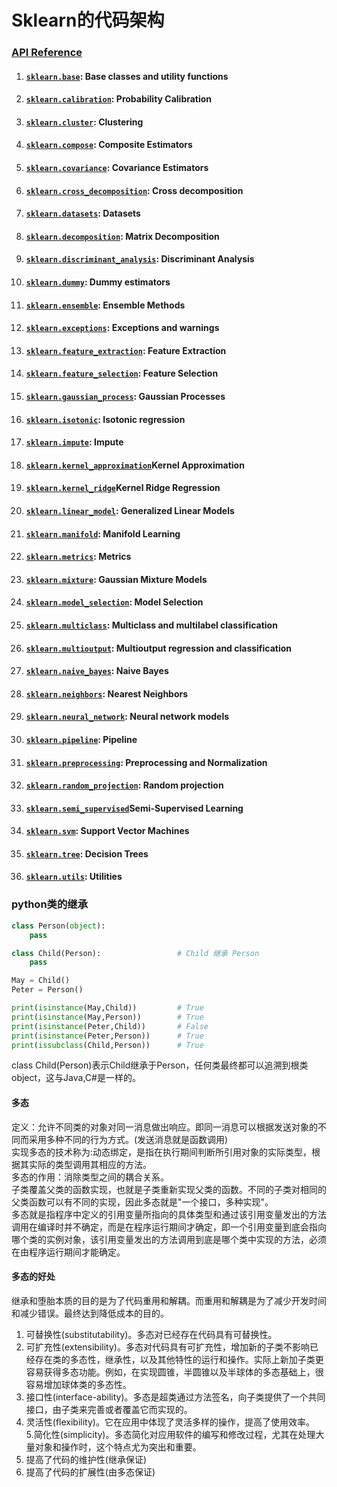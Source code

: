 # Sklearn的代码架构

### [API Reference](http://scikit-learn.org/stable/modules/classes.html)

1. #### [`sklearn.base`](http://scikit-learn.org/stable/modules/classes.html#module-sklearn.base): Base classes and utility functions
2. #### [`sklearn.calibration`](http://scikit-learn.org/stable/modules/classes.html#module-sklearn.calibration): Probability Calibration
3. #### [`sklearn.cluster`](http://scikit-learn.org/stable/modules/classes.html#module-sklearn.cluster): Clustering
4. #### [`sklearn.compose`](http://scikit-learn.org/stable/modules/classes.html#module-sklearn.compose): Composite Estimators
5. #### [`sklearn.covariance`](http://scikit-learn.org/stable/modules/classes.html#module-sklearn.covariance): Covariance Estimators
6. #### [`sklearn.cross_decomposition`](http://scikit-learn.org/stable/modules/classes.html#module-sklearn.cross_decomposition): Cross decomposition
7. #### [`sklearn.datasets`](http://scikit-learn.org/stable/modules/classes.html#module-sklearn.datasets): Datasets
8. #### [`sklearn.decomposition`](http://scikit-learn.org/stable/modules/classes.html#module-sklearn.decomposition): Matrix Decomposition
9. #### [`sklearn.discriminant_analysis`](http://scikit-learn.org/stable/modules/classes.html#module-sklearn.discriminant_analysis): Discriminant Analysis
10. #### [`sklearn.dummy`](http://scikit-learn.org/stable/modules/classes.html#module-sklearn.dummy): Dummy estimators
11. #### [`sklearn.ensemble`](http://scikit-learn.org/stable/modules/classes.html#module-sklearn.ensemble): Ensemble Methods
12. #### [`sklearn.exceptions`](http://scikit-learn.org/stable/modules/classes.html#module-sklearn.exceptions): Exceptions and warnings
13. #### [`sklearn.feature_extraction`](http://scikit-learn.org/stable/modules/classes.html#module-sklearn.feature_extraction): Feature Extraction
14. #### [`sklearn.feature_selection`](http://scikit-learn.org/stable/modules/classes.html#module-sklearn.feature_selection): Feature Selection
15. #### [`sklearn.gaussian_process`](http://scikit-learn.org/stable/modules/classes.html#module-sklearn.gaussian_process): Gaussian Processes
16. #### [`sklearn.isotonic`](http://scikit-learn.org/stable/modules/classes.html#module-sklearn.isotonic): Isotonic regression
17. #### [`sklearn.impute`](http://scikit-learn.org/stable/modules/classes.html#module-sklearn.impute): Impute
18. #### [`sklearn.kernel_approximation`](http://scikit-learn.org/stable/modules/classes.html#module-sklearn.kernel_approximation)Kernel Approximation
19. #### [`sklearn.kernel_ridge`](http://scikit-learn.org/stable/modules/classes.html#module-sklearn.kernel_ridge)Kernel Ridge Regression
20. #### [`sklearn.linear_model`](http://scikit-learn.org/stable/modules/classes.html#module-sklearn.linear_model): Generalized Linear Models
21. #### [`sklearn.manifold`](http://scikit-learn.org/stable/modules/classes.html#module-sklearn.manifold): Manifold Learning
22. #### [`sklearn.metrics`](http://scikit-learn.org/stable/modules/classes.html#module-sklearn.metrics): Metrics
23. #### [`sklearn.mixture`](http://scikit-learn.org/stable/modules/classes.html#module-sklearn.mixture): Gaussian Mixture Models
24. #### [`sklearn.model_selection`](http://scikit-learn.org/stable/modules/classes.html#module-sklearn.model_selection): Model Selection
25. #### [`sklearn.multiclass`](http://scikit-learn.org/stable/modules/classes.html#module-sklearn.multiclass): Multiclass and multilabel classification
26. #### [`sklearn.multioutput`](http://scikit-learn.org/stable/modules/classes.html#module-sklearn.multioutput): Multioutput regression and classification
27. #### [`sklearn.naive_bayes`](http://scikit-learn.org/stable/modules/classes.html#module-sklearn.naive_bayes): Naive Bayes
28. #### [`sklearn.neighbors`](http://scikit-learn.org/stable/modules/classes.html#module-sklearn.neighbors): Nearest Neighbors
29. #### [`sklearn.neural_network`](http://scikit-learn.org/stable/modules/classes.html#module-sklearn.neural_network): Neural network models
30. #### [`sklearn.pipeline`](http://scikit-learn.org/stable/modules/classes.html#module-sklearn.pipeline): Pipeline
31. #### [`sklearn.preprocessing`](http://scikit-learn.org/stable/modules/classes.html#module-sklearn.preprocessing): Preprocessing and Normalization
32. #### [`sklearn.random_projection`](http://scikit-learn.org/stable/modules/classes.html#module-sklearn.random_projection): Random projection
33. #### [`sklearn.semi_supervised`](http://scikit-learn.org/stable/modules/classes.html#module-sklearn.semi_supervised)Semi-Supervised Learning
34. #### [`sklearn.svm`](http://scikit-learn.org/stable/modules/classes.html#module-sklearn.svm): Support Vector Machines
35. #### [`sklearn.tree`](http://scikit-learn.org/stable/modules/classes.html#module-sklearn.tree): Decision Trees
36. #### [`sklearn.utils`](http://scikit-learn.org/stable/modules/classes.html#module-sklearn.utils): Utilities

### python类的继承

```py
class Person(object):
    pass

class Child(Person):                 # Child 继承 Person
    pass

May = Child()
Peter = Person()    

print(isinstance(May,Child))         # True
print(isinstance(May,Person))        # True
print(isinstance(Peter,Child))       # False
print(isinstance(Peter,Person))      # True
print(issubclass(Child,Person))      # True
```

class Child\(Person\)表示Child继承于Person，任何类最终都可以追溯到根类object，这与Java,C\#是一样的。

#### 多态
定义：允许不同类的对象对同一消息做出响应。即同一消息可以根据发送对象的不同而采用多种不同的行为方式。(发送消息就是函数调用)    
实现多态的技术称为:动态绑定，是指在执行期间判断所引用对象的实际类型，根据其实际的类型调用其相应的方法。    
多态的作用：消除类型之间的耦合关系。  
子类覆盖父类的函数实现，也就是子类重新实现父类的函数。不同的子类对相同的父类函数可以有不同的实现，因此多态就是"一个接口，多种实现"。  
多态就是指程序中定义的引用变量所指向的具体类型和通过该引用变量发出的方法调用在编译时并不确定，而是在程序运行期间才确定，即一个引用变量到底会指向哪个类的实例对象，该引用变量发出的方法调用到底是哪个类中实现的方法，必须在由程序运行期间才能确定。  

#### 多态的好处
继承和堕胎本质的目的是为了代码重用和解耦。而重用和解耦是为了减少开发时间和减少错误。最终达到降低成本的目的。 
1. 可替换性(substitutability)。多态对已经存在代码具有可替换性。  
2. 可扩充性(extensibility)。多态对代码具有可扩充性，增加新的子类不影响已经存在类的多态性，继承性，以及其他特性的运行和操作。实际上新加子类更容易获得多态功能。例如，在实现圆锥，半圆锥以及半球体的多态基础上，很容易增加球体类的多态性。  
3. 接口性(interface-ability)。多态是超类通过方法签名，向子类提供了一个共同接口，由子类来完善或者覆盖它而实现的。  
4. 灵活性(flexibility)。它在应用中体现了灵活多样的操作，提高了使用效率。  
5.简化性(simplicity)。多态简化对应用软件的编写和修改过程，尤其在处理大量对象和操作时，这个特点尤为突出和重要。  
1. 提高了代码的维护性\(继承保证\)  
2. 提高了代码的扩展性\(由多态保证\)  
   



